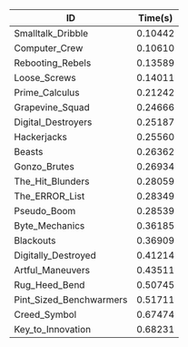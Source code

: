 |ID|Time(s)|
|-|-|
|Smalltalk_Dribble|0.10442|
|Computer_Crew|0.10610|
|Rebooting_Rebels|0.13589|
|Loose_Screws|0.14011|
|Prime_Calculus|0.21242|
|Grapevine_Squad|0.24666|
|Digital_Destroyers|0.25187|
|Hackerjacks|0.25560|
|Beasts|0.26362|
|Gonzo_Brutes|0.26934|
|The_Hit_Blunders|0.28059|
|The_ERROR_List|0.28349|
|Pseudo_Boom|0.28539|
|Byte_Mechanics|0.36185|
|Blackouts|0.36909|
|Digitally_Destroyed|0.41214|
|Artful_Maneuvers|0.43511|
|Rug_Heed_Bend|0.50745|
|Pint_Sized_Benchwarmers|0.51711|
|Creed_Symbol|0.67474|
|Key_to_Innovation|0.68231|
